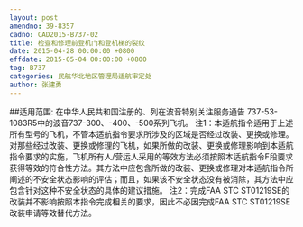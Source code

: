 ```yaml
---
layout: post
amendno: 39-8357
cadno: CAD2015-B737-02
title: 检查和修理前登机门和登机梯的裂纹
date: 2015-04-28 00:00:00 +0800
effdate: 2015-05-04 00:00:00 +0800
tag: B737
categories: 民航华北地区管理局适航审定处
author: 张建勇
---
```


##适用范围:
在中华人民共和国注册的、列在波音特别关注服务通告 737-53-1083R5中的波音737-300、-400、-500系列飞机。
注1：本适航指令适用于上述所有型号的飞机，不管本适航指令要求所涉及的区域是否经过改装、更换或修理。对那些经过改装、更换或修理的飞机，如果所做的改装、更换或修理影响到本适航指令要求的实施，飞机所有人/营运人采用的等效方法必须按照本适航指令F段要求获得等效的符合性方法。其方法中应包含所做的改装、更换或修理对本适航指令所阐述的不安全状态影响的评估；而且，如果该不安全状态没有被消除，其方法中应包含针对这种不安全状态的具体的建议措施。
注2：完成FAA STC ST01219SE的改装并不影响按照本指令完成相关的要求，因此不必因完成FAA STC ST01219SE改装申请等效替代方法。

